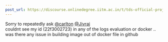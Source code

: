 ```yaml
---
post_url: https://discourse.onlinedegree.iitm.ac.in/t/tds-official-project1-discrepencies/171141/407
---
```

Sorry to repeatedly ask [@carlton](/u/carlton) [@Jivraj](/u/jivraj)  
couldnt see my id (22f3002723) in any of the logs evaluation or docker .. was there any issue in building image out of docker file in github